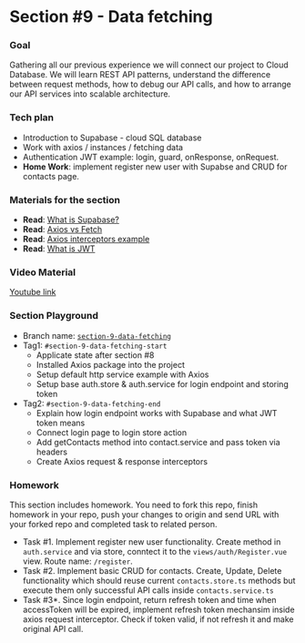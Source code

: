 # Section #9 - Data fetching

### Goal
Gathering all our previous experience we will connect our project to Cloud Database. We will learn REST API patterns, understand the difference between request methods, how to debug our API calls, and how to arrange our API services into scalable architecture.

### Tech plan
- Introduction to Supabase - cloud SQL database
- Work with axios / instances / fetching data
- Authentication JWT example: login, guard, onResponse, onRequest.
- **Home Work**: implement register new user with Supabse and CRUD for contacts page.

### Materials for the section
- **Read**: [What is Supabase?](https://supabase.com/)
- **Read**: [Axios vs Fetch](https://blog.logrocket.com/axios-vs-fetch-best-http-requests/)
- **Read**: [Axios interceptors example](https://blog.bitsrc.io/setting-up-axios-interceptors-for-all-http-calls-in-an-application-71bc2c636e4e)
- **Read**: [What is JWT](https://jwt.io/introduction)

### Video Material
[Youtube link](https://youtu.be/gixlqBBdHr4)

### Section Playground
- Branch name: [`section-9-data-fetching`](https://github.com/Softonix/softonix-incubator/tree/section-9-data-fetching)
- Tag1: `#section-9-data-fetching-start`
  - Applicate state after section #8
  - Installed Axios package into the project
  - Setup default http service example with Axios
  - Setup base auth.store & auth.service for login endpoint and storing token
- Tag2: `#section-9-data-fetching-end`
  - Explain how login endpoint works with Supabase and what JWT token means
  - Connect login page to login store action
  - Add getContacts method into contact.service and pass token via headers
  - Create Axios request & response interceptors

### Homework
This section includes homework. You need to fork this repo, finish homework in your repo, push your changes to origin and send URL with your forked repo and completed task to related person.

- Task #1. Implement register new user functionality. Create method in `auth.service` and via store, conntect it to the `views/auth/Register.vue` view. Route name: `/register`.
- Task #2. Implement basic CRUD for contacts. Create, Update, Delete functionality which should reuse current `contacts.store.ts` methods but execute them only successful API calls inside `contacts.service.ts`
- Task #3*. Since login endpoint, return refresh token and time when accessToken will be expired, implement refresh token mechansim inside axios request interceptor. Check if token valid, if not refresh it and make original API call.
